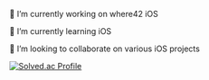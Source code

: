 <!--
**2ch42/2ch42** is a ✨ _special_ ✨ repository because its `README.md` (this file) appears on your GitHub profile.

Here are some ideas to get you started:

- 🔭 I’m currently working on ...
- 🌱 I’m currently learning ...
- 👯 I’m looking to collaborate on ...
- 🤔 I’m looking for help with ...
- 💬 Ask me about ...
- 📫 How to reach me: ...
- 😄 Pronouns: ...
- ⚡ Fun fact: ...
-->

🔭 I’m currently working on where42 iOS

🌱 I’m currently learning iOS

👯 I’m looking to collaborate on various iOS projects


[![Solved.ac Profile](http://mazassumnida.wtf/api/generate_badge?boj=ckdgus1120)](https://solved.ac/ckdgus1120)
